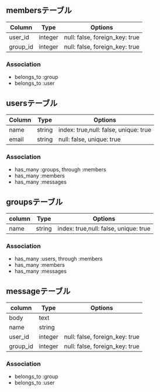## membersテーブル

|Column|Type|Options|
|------|----|-------|
|user_id|integer|null: false, foreign_key: true|
|group_id|integer|null: false, foreign_key: true|

### Association
- belongs_to :group
- belongs_to :user

## usersテーブル

|Column|Type|Options|
|------|----|-------|
|name|string|index: true,null: false, unique: true|
|email|string|null: false, unique: true|

### Association
- has_many :groups, through :members
- has_many :members
- has_many :messages

## groupsテーブル

|column|Type|Options|
|------|----|-------|
|name|string|index: true,null: false, unique: true|

### Association
- has_many :users, through :members
- has_many :members
- has_many :messages

## messageテーブル
|column|Type|Options|
|------|----|-------|
|body|text||
|name|string||
|user_id|integer|null: false, foreign_key: true|
|group_id|integer|null: false, foreign_key: true|

### Association
- belongs_to :group
- belongs_to :user




